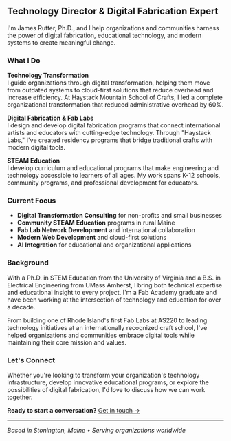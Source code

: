 ## Technology Director & Digital Fabrication Expert

I'm James Rutter, Ph.D., and I help organizations and communities harness the power of digital fabrication, educational technology, and modern systems to create meaningful change.

### What I Do

**Technology Transformation**  
I guide organizations through digital transformation, helping them move from outdated systems to cloud-first solutions that reduce overhead and increase efficiency. At Haystack Mountain School of Crafts, I led a complete organizational transformation that reduced administrative overhead by 60%.

**Digital Fabrication & Fab Labs**  
I design and develop digital fabrication programs that connect international artists and educators with cutting-edge technology. Through "Haystack Labs," I've created residency programs that bridge traditional crafts with modern digital tools.

**STEAM Education**  
I develop curriculum and educational programs that make engineering and technology accessible to learners of all ages. My work spans K-12 schools, community programs, and professional development for educators.

### Current Focus

- **Digital Transformation Consulting** for non-profits and small businesses
- **Community STEAM Education** programs in rural Maine
- **Fab Lab Network Development** and international collaboration
- **Modern Web Development** and cloud-first solutions
- **AI Integration** for educational and organizational applications

### Background

With a Ph.D. in STEM Education from the University of Virginia and a B.S. in Electrical Engineering from UMass Amherst, I bring both technical expertise and educational insight to every project. I'm a Fab Academy graduate and have been working at the intersection of technology and education for over a decade.

From building one of Rhode Island's first Fab Labs at AS220 to leading technology initiatives at an internationally recognized craft school, I've helped organizations and communities embrace digital tools while maintaining their core mission and values.

### Let's Connect

Whether you're looking to transform your organization's technology infrastructure, develop innovative educational programs, or explore the possibilities of digital fabrication, I'd love to discuss how we can work together.

**Ready to start a conversation?** [Get in touch →](contact.md)

---

*Based in Stonington, Maine • Serving organizations worldwide*
